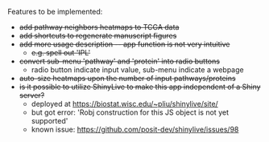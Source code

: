 Features to be implemented:
- ~~add pathway neighbors heatmaps to TCGA data~~
- ~~add shortcuts to regenerate manuscript figures~~
- ~~add more usage description -- app function is not very intuitive~~
  - ~~e.g. spell out 'IPL'~~
- ~~convert sub-menu 'pathway' and 'protein' into radio buttons~~
  - radio button indicate input value, sub-menu indicate a webpage
- ~~auto-size heatmaps upon the number of input pathways/proteins~~
- ~~is it possible to utilize ShinyLive to make this app independent of a Shiny server?~~
  - deployed at https://biostat.wisc.edu/~pliu/shinylive/site/
  - but got error: 'Robj construction for this JS object is not yet supported'
  - known issue: https://github.com/posit-dev/shinylive/issues/98
